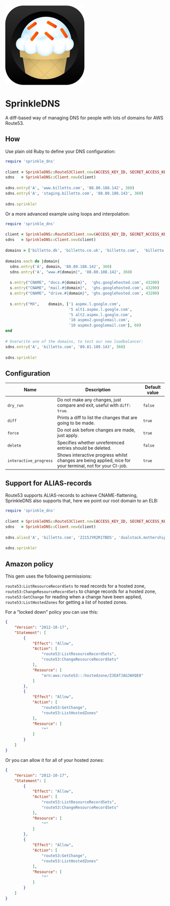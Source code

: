 ![SprinkleDNS logo](logos/SDNS.png)

# SprinkleDNS

A diff-based way of managing DNS for people with lots of domains for AWS Route53.

## How

Use plain old Ruby to define your DNS configuration:

```ruby
require 'sprinkle_dns'

client = SprinkleDNS::Route53Client.new(ACCESS_KEY_ID, SECRET_ACCESS_KEY)
sdns   = SprinkleDNS::Client.new(client)

sdns.entry('A', 'www.billetto.com', '88.80.188.142', 360)
sdns.entry('A', 'staging.billetto.com', '88.80.188.143', 360)

sdns.sprinkle!
```

Or a more advanced example using loops and interpolation:

```ruby
require 'sprinkle_dns'

client = SprinkleDNS::Route53Client.new(ACCESS_KEY_ID, SECRET_ACCESS_KEY)
sdns   = SprinkleDNS::Client.new(client)

domains = ['billetto.dk', 'billetto.co.uk', 'billetto.com',  'billetto.se']

domains.each do |domain|
  sdns.entry('A', domain, '88.80.188.142', 360)
  sdns.entry('A', "www.#{domain}", '88.80.188.142', 360)

  s.entry("CNAME", "docs.#{domain}",  'ghs.googlehosted.com', 43200)
  s.entry("CNAME", "mail.#{domain}",  'ghs.googlehosted.com', 43200)
  s.entry("CNAME", "drive.#{domain}", 'ghs.googlehosted.com', 43200)

  s.entry("MX",    domain, ['1 aspmx.l.google.com',
                            '5 alt1.aspmx.l.google.com',
                            '5 alt2.aspmx.l.google.com',
                            '10 aspmx2.googlemail.com',
                            '10 aspmx3.googlemail.com'], 60)
end

# Overwrite one of the domains, to test our new loadbalancer:
sdns.entry('A', 'billetto.com', '89.81.189.143', 360)

sdns.sprinkle!
```

## Configuration

| Name                   | Description                                                                                               | Default value |
|------------------------|-----------------------------------------------------------------------------------------------------------|---------------|
| `dry_run`              | Do not make any changes, just compare and exit, useful with `diff: true`.                                 | `false`       |
| `diff`                 | Prints a diff to list the changes that are going to be made.                                              | `true`        |
| `force`                | Do not ask before changes are made, just apply.                                                           | `true`        |
| `delete`               | Specifies whether unreferenced entries should be deleted.                                                 | `false`       |
| `interactive_progress` | Shows interactive progress whilst changes are being applied, nice for your terminal, not for your CI-job. | `true`        |


## Support for ALIAS-records

Route53 supports ALIAS-records to achieve CNAME-flattening, SprinkleDNS also supports that, here we point our root domain to an ELB:

```ruby
require 'sprinkle_dns'

client = SprinkleDNS::Route53Client.new(ACCESS_KEY_ID, SECRET_ACCESS_KEY)
sdns   = SprinkleDNS::Client.new(client)

sdns.alias('A', 'billetto.com', 'Z215JYRZR1TBD5', 'dualstack.mothership-test-elb-546580691.eu-central-1.elb.amazonaws.com')

sdns.sprinkle!
```

## Amazon policy

This gem uses the following permissions:

`route53:ListResourceRecordSets` to read records for a hosted zone, `route53:ChangeResourceRecordSets` to change records for a hosted zone, `route53:GetChange` for reading when a change have been applied, `route53:ListHostedZones` for getting a list of hosted zones.

For a "locked down" policy you can use this:

```json
{
    "Version": "2012-10-17",
    "Statement": [
        {
            "Effect": "Allow",
            "Action": [
                "route53:ListResourceRecordSets",
                "route53:ChangeResourceRecordSets"
            ],
            "Resource": [
                "arn:aws:route53:::hostedzone/Z3EATJAGJWXQE8"
            ]
        },
        {
            "Effect": "Allow",
            "Action": [
                "route53:GetChange",
                "route53:ListHostedZones"
            ],
            "Resource": [
                "*"
            ]
        }
    ]
}
```

Or you can allow it for all of your hosted zones:

```json
{
    "Version": "2012-10-17",
    "Statement": [
        {
            "Effect": "Allow",
            "Action": [
                "route53:ListResourceRecordSets",
                "route53:ChangeResourceRecordSets"
            ],
            "Resource": [
                "*"
            ]
        },
        {
            "Effect": "Allow",
            "Action": [
                "route53:GetChange",
                "route53:ListHostedZones"
            ],
            "Resource": [
                "*"
            ]
        }
    ]
}
```

